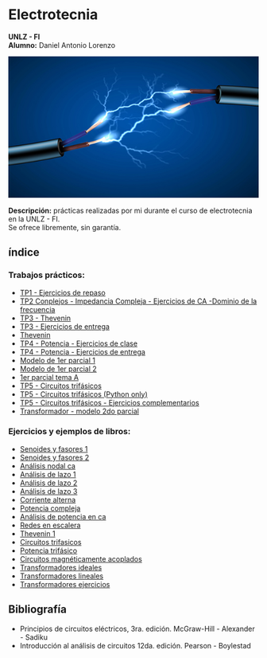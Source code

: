 # Electrotecnia
__UNLZ - FI__   
__Alumno:__ Daniel Antonio Lorenzo 

<img src="img/electro.jpg">

__Descripción:__ prácticas realizadas por mi durante el curso de electrotecnia en la UNLZ - FI.   
Se ofrece libremente, sin garantía.

## índice

### Trabajos prácticos:
* [TP1 - Ejercicios de repaso](https://nbviewer.jupyter.org/github/daniel-lorenzo/Electrotecnia/blob/master/Ejercitacion/Ejercicio_repaso.ipynb)
* [TP2 Conplejos - Impedancia Compleja - Ejercicios de CA -Dominio de la frecuencia](https://nbviewer.jupyter.org/github/daniel-lorenzo/Electrotecnia/blob/master/Ejercitacion/TP2.ipynb)
* [TP3 - Thevenin](https://nbviewer.jupyter.org/github/daniel-lorenzo/Electrotecnia/blob/master/Ejercitacion/TP3.ipynb)
* [TP3 - Ejercicios de entrega](https://nbviewer.jupyter.org/github/daniel-lorenzo/Electrotecnia/blob/master/Ejercitacion/TP3entrega.ipynb)
* [Thevenin](https://nbviewer.jupyter.org/github/daniel-lorenzo/Electrotecnia/blob/master/Ejercitacion/Thevenin.ipynb)
* [TP4 - Potencia - Ejercicios de clase](https://nbviewer.jupyter.org/github/daniel-lorenzo/Electrotecnia/blob/master/Ejercitacion/TP4.ipynb)
* [TP4 - Potencia - Ejercicios de entrega](https://nbviewer.jupyter.org/github/daniel-lorenzo/Electrotecnia/blob/master/Ejercitacion/TP4entrega.ipynb)
* [Modelo de 1er parcial 1](https://nbviewer.jupyter.org/github/daniel-lorenzo/Electrotecnia/blob/master/Ejercitacion/parcial_1modelo.ipynb)
* [Modelo de 1er parcial 2](https://nbviewer.jupyter.org/github/daniel-lorenzo/Electrotecnia/blob/master/Ejercitacion/pm1.ipynb)
* [1er parcial tema A](https://nbviewer.jupyter.org/github/daniel-lorenzo/Electrotecnia/blob/master/Ejercitacion/1parc_temaA.ipynb)
* [TP5 - Circuitos trifásicos](https://nbviewer.jupyter.org/github/daniel-lorenzo/Electrotecnia/blob/master/Ejercitacion/TP5.ipynb)     
* [TP5 - Circuitos trifásicos (Python only)](https://nbviewer.jupyter.org/github/daniel-lorenzo/Electrotecnia/blob/master/Ejercitacion/TP5-2.ipynb)
* [TP5 - Circuitos trifásicos - Ejercicios complementarios](https://nbviewer.jupyter.org/github/daniel-lorenzo/Electrotecnia/blob/master/Ejercitacion/TP5ejcomp-s.ipynb)       
* [Transformador - modelo 2do parcial](https://nbviewer.jupyter.org/github/daniel-lorenzo/Electrotecnia/blob/master/Ejercitacion/Transformador_mp.ipynb)          


### Ejercicios y ejemplos de libros:
* [Senoides y fasores 1](https://nbviewer.jupyter.org/github/daniel-lorenzo/Electrotecnia/blob/master/Senoides_y_fasores1.ipynb)
* [Senoides y fasores 2](https://nbviewer.jupyter.org/github/daniel-lorenzo/Electrotecnia/blob/master/Senoides_y_fasores2.ipynb)
* [Análisis nodal ca](https://nbviewer.jupyter.org/github/daniel-lorenzo/Electrotecnia/blob/master/Analisis_Nodal_ca.ipynb)
* [Análisis de lazo 1](https://nbviewer.jupyter.org/github/daniel-lorenzo/Electrotecnia/blob/master/Analisis_de_lazo1.ipynb)
* [Análisis de lazo 2](https://nbviewer.jupyter.org/github/daniel-lorenzo/Electrotecnia/blob/master/Analisis_de_lazo2.ipynb)
* [Análisis de lazo 3](https://nbviewer.jupyter.org/github/daniel-lorenzo/Electrotecnia/blob/master/Analisis_de_lazo3.ipynb)
* [Corriente alterna](https://nbviewer.jupyter.org/github/daniel-lorenzo/Electrotecnia/blob/master/Corriente_alterna.ipynb)
* [Potencia compleja](https://nbviewer.jupyter.org/github/daniel-lorenzo/Electrotecnia/blob/master/Potencia_Compleja.ipynb)
* [Análisis de potencia en ca](https://nbviewer.jupyter.org/github/daniel-lorenzo/Electrotecnia/blob/master/Analisis%20de%20potencia%20de%20ca.ipynb)
* [Redes en escalera](https://nbviewer.jupyter.org/github/daniel-lorenzo/Electrotecnia/blob/master/Redes%20en%20escalera.ipynb)
* [Thevenin 1](https://nbviewer.jupyter.org/github/daniel-lorenzo/Electrotecnia/blob/master/Thevenin1.ipynb)
* [Circuitos trifasicos](https://nbviewer.jupyter.org/github/daniel-lorenzo/Electrotecnia/blob/master/Circuitos_trifasicos.ipynb)
* [Potencia trifásico](https://nbviewer.jupyter.org/github/daniel-lorenzo/Electrotecnia/blob/master/Potencia_trifasico.ipynb)
* [Circuitos magnéticamente acoplados](https://nbviewer.jupyter.org/github/daniel-lorenzo/Electrotecnia/blob/master/Circuitos_magneticamente_acoplados.ipynb)   
* [Transformadores ideales](https://nbviewer.jupyter.org/github/daniel-lorenzo/Electrotecnia/blob/master/Transformadores_ideales.ipynb)
* [Transformadores lineales](https://nbviewer.jupyter.org/github/daniel-lorenzo/Electrotecnia/blob/master/Transformadores_lineales.ipynb)
* [Transformadores ejercicios](https://nbviewer.jupyter.org/github/daniel-lorenzo/Electrotecnia/blob/master/Transformadores_ejercicios.ipynb)

## Bibliografía
* Principios de circuitos eléctricos, 3ra. edición. McGraw-Hill - Alexander - Sadiku
* Introducción al análisis de circuitos 12da. edición. Pearson - Boylestad
